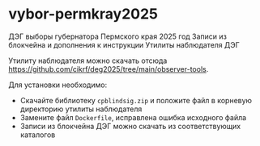 # vybor-permkray2025
ДЭГ выборы губернатора Пермского края 2025 год
Записи из блокчейна и дополнения к инструкции Утилиты наблюдателя ДЭГ

Утилиту наблюдателя можно скачать отсюда https://github.com/cikrf/deg2025/tree/main/observer-tools.

Для установки необходимо:
- Скачайте библиотеку ```cpblindsig.zip``` и положите файл в корневую директорию утилиты наблюдателя
- Замените файл ```Dockerfile```, исправлена ошибка исходного файла
- Записи из блокчейна ДЭГ можно скачать из соответствующих каталогов

